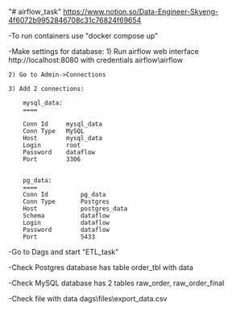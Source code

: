 "# airflow_task" https://www.notion.so/Data-Engineer-Skyeng-4f6072b9952846708c31c76824f69654

-To run containers use "docker compose up"

-Make settings for database:
	1) Run airflow web interface http://localhost:8080 with credentials airflow\airflow
	
	2) Go to Admin->Connections
	
	3) Add 2 connections:

		mysql_data:
		====

		Conn Id		mysql_data
		Conn Type	MySQL
		Host		mysql_data
		Login		root
		Password 	dataflow	
		Port 		3306


		pg_data:
		====
		Conn Id 		pg_data
		Conn Type 		Postgres
		Host			postgres_data
		Schema			dataflow
		Login			dataflow
		Password		dataflow
		Port			5433


-Go to Dags and start "ETL_task"

-Check Postgres database has table order_tbl with data 

-Check MySQL database has 2 tables  raw_order, raw_order_final

-Check file with data dags\files\export_data.csv

